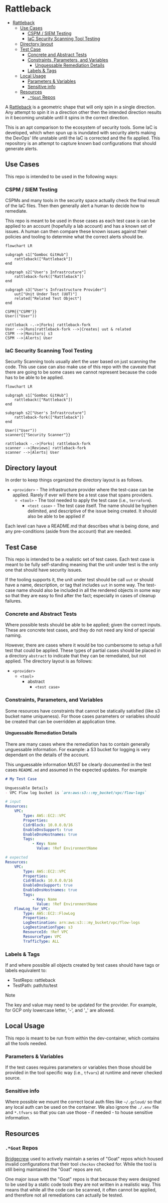 # Rattleback

- [Rattleback](#rattleback)
    - [Use Cases](#use-cases)
        - [CSPM / SIEM Testing](#cspm--siem-testing)
        - [IaC Security Scanning Tool Testing](#iac-security-scanning-tool-testing)
    - [Directory layout](#directory-layout)
    - [Test Case](#test-case)
        - [Concrete and Abstract Tests](#concrete-and-abstract-tests)
        - [Constraints, Parameters, and Variables](#constraints-parameters-and-variables)
            - [Unguessable Remediation Details](#unguessable-remediation-details)
        - [Labels \& Tags](#labels--tags)
    - [Local Usage](#local-usage)
        - [Parameters \& Variables](#parameters--variables)
        - [Sensitive info](#sensitive-info)
    - [Resources](#resources)
        - [`.*Goat` Repos](#goat-repos)


A [Rattleback](https://en.wikipedia.org/wiki/Rattleback) is a geometric shape that will only spin in a single direction.  Any attempt to spin it in a direction other then the intended direction results in it becoming unstable until it spins in the correct direction.

This is an apt comparison to the ecosystem of security tools.  Some IaC is developed, which when spun up is inundated with security alerts making the DevOps' life unstable until the IaC is corrected and the fix applied.  This repository is an attempt to capture known bad configurations that should generate alerts.

## Use Cases

This repo is intended to be used in the following ways:

### CSPM / SIEM Testing

CSPMs and many tools in the security space actually check the final result of the IaC files.  Then then generally alert a human to decide how to remediate.

This repo is meant to be used in those cases as each test case is can be applied to an account (hopefully a lab account) and has a known set of issues.  A human can then compare these known issues against their policies and tooling to determine what the correct alerts should be.

```mermaid
flowchart LR

subgraph s1["Gomboc GitHub"]
    rattleback(["Rattleback"])
end

subgraph s2["User's Infrastrcuture"]
    rattleback-fork(["Rattleback"])
end

subgraph s3["User's Infrastructure Provider"]
    uut["Unit Under Test (UUT)"]
    related["Related Test Object"]
end

CSPM{{"CSPM"}}
User(("User"))

rattleback -.->|Forks| rattleback-fork
User -->|Runs|rattleback-fork -->|Creates| uut & related
CSPM -->|Monitors| s3
CSPM -->|Alerts| User
```

### IaC Security Scanning Tool Testing

Security Scanning tools usually alert the user based on just scanning the code.  This use case can also make use of this repo with the caveate that there are going to be some cases we cannot represent because the code has to be able to be applied.

```mermaid
flowchart LR

subgraph s1["Gomboc GitHub"]
    rattleback(["Rattleback"])
end

subgraph s2["User's Infrastrcuture"]
    rattleback-fork(["Rattleback"])
end

User(("User"))
scanner{{"Security Scanner"}}

rattleback -.->|Forks| rattleback-fork
scanner -->|Reviews| rattleback-fork
scanner -->|Alerts| User
```

## Directory layout

In order to keep things organized the directory layout is as follows.

- `<provider>` - The infrastructure provider where the test-case can be applied.  Rarely if ever will there be a test case that spans providers.
    - `<tool>` - The tool needed to apply the test case (i.e., `terraform`).
        - `<test case>` - The test case itself.  The name should be hyphen delimited, and descriptive of the issue being created.  It should also be able to be applied if

Each level can have a README.md that describes what is being done, and any pre-conditions (aside from the account) that are needed.

## Test Case

This repo is intended to be a realistic set of test cases.  Each test case is meant to be fully self-standing meaning that the unit under test is the only one that should have security issues.

If the tooling supports it, the unit under test should be call `uut` or should have a name, description, or tag that includes `uut` in some way.  The test-case name should also be included in all the rendered objects in some way so that they are easy to find after the fact; especially in cases of cleanup failures.

### Concrete and Abstract Tests

Where possible tests should be able to be applied; given the correct inputs.  These are concrete test cases, and they do not need any kind of special naming.

However, there are cases where it would be too cumbersome to setup a full test that could be applied.  These types of partial cases should be placed in a directory `abstract` to indicate that they can be remediated, but not applied.  The directory layout is as follows:

- `<provider>`
    - `<tool>`
        - abstract
            - `<test case>`

### Constraints, Parameters, and Variables

Some resources have constraints that cannot be statically satisfied (like s3 bucket name uniqueness).  For those cases parameters or variables should be created that can be overridden at application time.

#### Unguessable Remediation Details

There are many cases where the remediation has to contain generally unguessable information.  For example: a S3 bucket for logging is very dependant on the details of the account.

This unguessable information MUST be clearly documented in the test cases `README.md` and assumed in the expected updates.  For example

```markdown
# My Test Case

Unguessable Details
- VPC Flow log bucket is `arn:aws:s3:::my_bucket/vpc/flow-logs`
```

```yaml
# input
Resources:
    VPC:
        Type: AWS::EC2::VPC
        Properties:
        CidrBlock: 10.0.0.0/16
        EnableDnsSupport: true
        EnableDnsHostnames: true
        Tags:
            - Key: Name
              Value: !Ref EnvironmentName
```

```yaml
# expected
Resources:
    VPC:
        Type: AWS::EC2::VPC
        Properties:
        CidrBlock: 10.0.0.0/16
        EnableDnsSupport: true
        EnableDnsHostnames: true
        Tags:
            - Key: Name
              Value: !Ref EnvironmentName
    FlowLog_for_VPC:
        Type: AWS::EC2::FlowLog
        Properties:
        LogDestination: arn:aws:s3:::my_bucket/vpc/flow-logs
        LogDestinationType: s3
        ResourceId: !Ref VPC
        ResourceType: VPC
        TrafficType: ALL
```

### Labels & Tags

If and where possible all objects created by test cases should have tags or labels equivalent to:

- TestRepo: rattleback
- TestPath: path/to/test

> [!NOTE]
> The key and value may need to be updated for the provider.  For example,
> for GCP only lowercase letter, '-', and '_' are allowed.

## Local Usage

This repo is meant to be run from within the dev-container, which contains all the tools needed.

### Parameters & Variables

If the test cases requires parameters or variables then those should be provided in the tool specific way (i.e., `tfvars`) at runtime and never checked source.

### Sensitive info

Where possible we mount the correct local auth files like `~/.gcloud/` so that any local auth can be used on the container.  We also ignore the `./.env` file and `*.tfvars` so that you can use those - if needed - to house sensitive information.

## Resources

### `.*Goat` Repos

[Bridgecrew](https://github.com/bridgecrewio) used to actively maintain a series of "Goat" repos which housed invalid configurations that their tool `checkov` checked for. While the tool is still being maintained the "Goat" repos are not.

One major issue with the "Goat" repos is that because they were designed to be used by a static code tools they are not written in a realistic way.  This means that while all the code can be scanned, it often cannot be applied, and therefore not all remediations can actually be tested.
